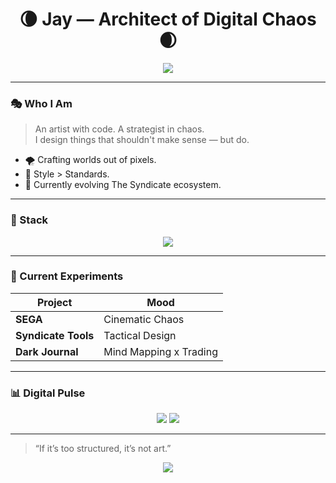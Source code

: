 <!-- README.md -->
<h1 align="center">🌘 Jay — Architect of Digital Chaos 🌒</h1>

<p align="center">
  <img src="https://readme-typing-svg.herokuapp.com?font=Major+Mono+Display&size=22&pause=1500&color=FF3366&center=true&vCenter=true&width=480&lines=Creative+Anarchy;Code+as+Art;Beauty+in+Disorder">
</p>

---

### 🎭 Who I Am
> An artist with code. A strategist in chaos.  
> I design things that shouldn't make sense — but do.

- 🌪️ Crafting worlds out of pixels.  
- 🎨 Style > Standards.  
- 🧬 Currently evolving The Syndicate ecosystem.  

---

### 🧠 Stack
<p align="center">
  <img src="https://skillicons.dev/icons?i=html,css,js,react,python,tailwind,figma,git" />
</p>

---

### 🪩 Current Experiments
| Project | Mood |
|----------|------|
| **SEGA** | Cinematic Chaos |
| **Syndicate Tools** | Tactical Design |
| **Dark Journal** | Mind Mapping x Trading |

---

### 📊 Digital Pulse
<p align="center">
  <img src="https://github-readme-stats.vercel.app/api?username=YOUR_USERNAME&show_icons=true&theme=midnight-purple" />
  <img src="https://github-readme-streak-stats.herokuapp.com?user=YOUR_USERNAME&theme=midnight-purple" />
</p>

---

> “If it’s too structured, it’s not art.”

<p align="center">
  <img src="https://capsule-render.vercel.app/api?type=waving&color=0:ff3366,100:3300ff&height=120&section=footer"/>
</p>
